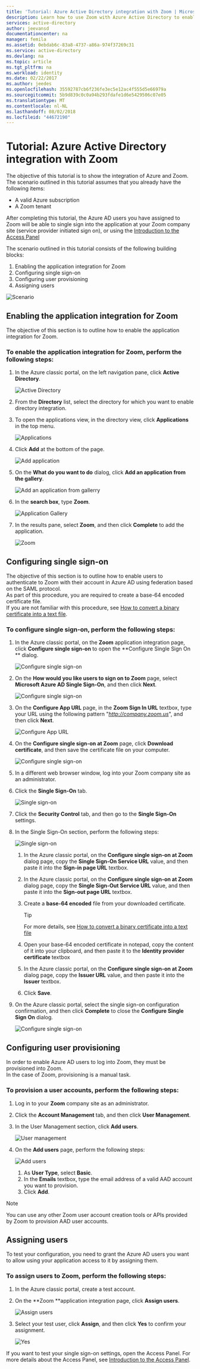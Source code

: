 ```yaml
---
title: 'Tutorial: Azure Active Directory integration with Zoom | Microsoft Docs'
description: Learn how to use Zoom with Azure Active Directory to enable single sign-on, automated provisioning, and more!.
services: active-directory
author: jeevansd
documentationcenter: na
manager: femila
ms.assetid: 0ebdab6c-83a8-4737-a86a-974f37269c31
ms.service: active-directory
ms.devlang: na
ms.topic: article
ms.tgt_pltfrm: na
ms.workload: identity
ms.date: 02/22/2017
ms.author: jeedes
ms.openlocfilehash: 35592787cb6f236fe3ec5e12ac4f555d5e66979a
ms.sourcegitcommit: 5b9d839c0c0a94b293fdafe1d6e5429506c07e05
ms.translationtype: MT
ms.contentlocale: nl-NL
ms.lasthandoff: 08/02/2018
ms.locfileid: "44672190"
---
```

# <a name="tutorial-azure-active-directory-integration-with-zoom"></a>Tutorial: Azure Active Directory integration with Zoom
The objective of this tutorial is to show the integration of Azure and Zoom.  
The scenario outlined in this tutorial assumes that you already have the following items:

* A valid Azure subscription
* A Zoom tenant

After completing this tutorial, the Azure AD users you have assigned to Zoom will be able to single sign into the application at your Zoom company site (service provider initiated sign on), or using the [Introduction to the Access Panel](active-directory-saas-access-panel-introduction.md)

The scenario outlined in this tutorial consists of the following building blocks:

1. Enabling the application integration for Zoom
2. Configuring single sign-on
3. Configuring user provisioning
4. Assigning users

![Scenario](https://docstestmedia1.blob.core.windows.net/azure-media/articles/active-directory/media/active-directory-saas-zoom-tutorial/IC784693.png "Scenario")

## <a name="enabling-the-application-integration-for-zoom"></a>Enabling the application integration for Zoom
The objective of this section is to outline how to enable the application integration for Zoom.

### <a name="to-enable-the-application-integration-for-zoom-perform-the-following-steps"></a>To enable the application integration for Zoom, perform the following steps:
1. In the Azure classic portal, on the left navigation pane, click **Active Directory**.
   
   ![Active Directory](https://docstestmedia1.blob.core.windows.net/azure-media/articles/active-directory/media/active-directory-saas-zoom-tutorial/IC700993.png "Active Directory")
2. From the **Directory** list, select the directory for which you want to enable directory integration.
3. To open the applications view, in the directory view, click **Applications** in the top menu.
   
   ![Applications](https://docstestmedia1.blob.core.windows.net/azure-media/articles/active-directory/media/active-directory-saas-zoom-tutorial/IC700994.png "Applications")
4. Click **Add** at the bottom of the page.
   
   ![Add application](https://docstestmedia1.blob.core.windows.net/azure-media/articles/active-directory/media/active-directory-saas-zoom-tutorial/IC749321.png "Add application")
5. On the **What do you want to do** dialog, click **Add an application from the gallery**.
   
   ![Add an application from gallerry](https://docstestmedia1.blob.core.windows.net/azure-media/articles/active-directory/media/active-directory-saas-zoom-tutorial/IC749322.png "Add an application from gallerry")
6. In the **search box**, type **Zoom**.
   
   ![Application Gallery](https://docstestmedia1.blob.core.windows.net/azure-media/articles/active-directory/media/active-directory-saas-zoom-tutorial/IC784694.png "Application Gallery")
7. In the results pane, select **Zoom**, and then click **Complete** to add the application.
   
   ![Zoom](https://docstestmedia1.blob.core.windows.net/azure-media/articles/active-directory/media/active-directory-saas-zoom-tutorial/IC784695.png "Zoom")

## <a name="configuring-single-sign-on"></a>Configuring single sign-on
The objective of this section is to outline how to enable users to authenticate to Zoom with their account in Azure AD using federation based on the SAML protocol.  
As part of this procedure, you are required to create a base-64 encoded certificate file.  
If you are not familiar with this procedure, see [How to convert a binary certificate into a text file](http://youtu.be/PlgrzUZ-Y1o).

### <a name="to-configure-single-sign-on-perform-the-following-steps"></a>To configure single sign-on, perform the following steps:
1. In the Azure classic portal, on the **Zoom** application integration page, click **Configure single sign-on** to open the **Configure Single Sign On ** dialog.
   
   ![Configure single sign-on](https://docstestmedia1.blob.core.windows.net/azure-media/articles/active-directory/media/active-directory-saas-zoom-tutorial/IC784696.png "Configure single sign-on")
2. On the **How would you like users to sign on to Zoom** page, select **Microsoft Azure AD Single Sign-On**, and then click **Next**.
   
   ![Configure single sign-on](https://docstestmedia1.blob.core.windows.net/azure-media/articles/active-directory/media/active-directory-saas-zoom-tutorial/IC784697.png "Configure single sign-on")
3. On the **Configure App URL** page, in the **Zoom Sign In URL** textbox, type your URL using the following pattern "*http://company.zoom.us*", and then click **Next**.
   
   ![Configure App URL](https://docstestmedia1.blob.core.windows.net/azure-media/articles/active-directory/media/active-directory-saas-zoom-tutorial/IC784698.png "Configure App URL")
4. On the **Configure single sign-on at Zoom** page, click **Download certificate**, and then save the certificate file on your computer.
   
   ![Configure single sign-on](https://docstestmedia1.blob.core.windows.net/azure-media/articles/active-directory/media/active-directory-saas-zoom-tutorial/IC784699.png "Configure single sign-on")
5. In a different web browser window, log into your Zoom company site as an administrator.
6. Click the **Single Sign-On** tab.
   
   ![Single sign-on](https://docstestmedia1.blob.core.windows.net/azure-media/articles/active-directory/media/active-directory-saas-zoom-tutorial/IC784700.png "Single sign-on")
7. Click the **Security Control** tab, and then go to the **Single Sign-On** settings.
8. In the Single Sign-On section, perform the following steps:
   
   ![Single sign-on](https://docstestmedia1.blob.core.windows.net/azure-media/articles/active-directory/media/active-directory-saas-zoom-tutorial/IC784701.png "Single sign-on")
   
   1. In the Azure classic portal, on the **Configure single sign-on at Zoom** dialog page, copy the **Single Sign-On Service URL** value, and then paste it into the **Sign-in page URL** textbox.
   2. In the Azure classic portal, on the **Configure single sign-on at Zoom** dialog page, copy the **Single Sign-Out Service URL** value, and then paste it into the **Sign-out page URL** textbox.
   3. Create a **base-64 encoded** file from your downloaded certificate.  
      
      > [!TIP]
      > For more details, see [How to convert a binary certificate into a text file](http://youtu.be/PlgrzUZ-Y1o)
      > 
      > 
   4. Open your base-64 encoded certificate in notepad, copy the content of it into your clipboard, and then paste it to the **Identity provider certificate** textbox
   5. In the Azure classic portal, on the **Configure single sign-on at Zoom** dialog page, copy the **Issuer URL** value, and then paste it into the **Issuer** textbox.
   6. Click **Save**.
9. On the Azure classic portal, select the single sign-on configuration confirmation, and then click **Complete** to close the **Configure Single Sign On** dialog.
   
   ![Configure single sign-on](https://docstestmedia1.blob.core.windows.net/azure-media/articles/active-directory/media/active-directory-saas-zoom-tutorial/IC784702.png "Configure single sign-on")

## <a name="configuring-user-provisioning"></a>Configuring user provisioning
In order to enable Azure AD users to log into Zoom, they must be provisioned into Zoom.  
In the case of Zoom, provisioning is a manual task.

### <a name="to-provision-a-user-accounts-perform-the-following-steps"></a>To provision a user accounts, perform the following steps:
1. Log in to your **Zoom** company site as an administrator.
2. Click the **Account Management** tab, and then click **User Management**.
3. In the User Management section, click **Add users**.
   
   ![User management](https://docstestmedia1.blob.core.windows.net/azure-media/articles/active-directory/media/active-directory-saas-zoom-tutorial/IC784703.png "User management")
4. On the **Add users** page, perform the following steps:
   
   ![Add users](https://docstestmedia1.blob.core.windows.net/azure-media/articles/active-directory/media/active-directory-saas-zoom-tutorial/IC784704.png "Add users")
   
   1. As **User Type**, select **Basic**.
   2. In the **Emails** textbox, type the email address of a valid AAD account you want to provision.
   3. Click **Add**.

> [!NOTE]
> You can use any other Zoom user account creation tools or APIs provided by Zoom to provision AAD user accounts.
> 
> 

## <a name="assigning-users"></a>Assigning users
To test your configuration, you need to grant the Azure AD users you want to allow using your application access to it by assigning them.

### <a name="to-assign-users-to-zoom-perform-the-following-steps"></a>To assign users to Zoom, perform the following steps:
1. In the Azure classic portal, create a test account.
2. On the **Zoom **application integration page, click **Assign users**.
   
   ![Assign users](https://docstestmedia1.blob.core.windows.net/azure-media/articles/active-directory/media/active-directory-saas-zoom-tutorial/IC784705.png "Assign users")
3. Select your test user, click **Assign**, and then click **Yes** to confirm your assignment.
   
   ![Yes](https://docstestmedia1.blob.core.windows.net/azure-media/articles/active-directory/media/active-directory-saas-zoom-tutorial/IC767830.png "Yes")

If you want to test your single sign-on settings, open the Access Panel. For more details about the Access Panel, see [Introduction to the Access Panel](active-directory-saas-access-panel-introduction.md).



















